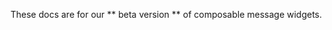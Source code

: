 These docs are for our ** beta version ** of
composable message widgets.

<div class="widget_examples">
</div>

<style>
    .code {
        width: 80%;
    };
</style>
<script>
    var examples = [
        {
            data: {
                "type": "choices",
                "heading": "What is the capitol of Maryland?",
                "choices": [
                    {
                        "type": "multiple_choice",
                        "shortcut": "A",
                        "answer": "Annapolis",
                        "reply": "answer q123456 A"
                    },
                    {
                        "type": "multiple_choice",
                        "shortcut": "B",
                        "answer": "Baltimore",
                        "reply": "answer q123456 B"
                    }
                ],
            },
        },
		{
			data: {
				"type": "choices",
				"choices": [
					{
						"tokens": [
							{
								"name": "help"
							}
						]
					},
					{
						"tokens": [
							{
								"name": "hello"
							},
							{
								"type": "input",
								"field": "name"
							},
							{
								"name": "how are you doing?"
							}
						]
					}
				]
			}
		},
    ];

    function add_example(opts) {
        var data = opts.data;

        var container = $('<div>');
        form_letter.activate({
            elem: container,
            extra_data: data,
        });

        var source_pre = $('<pre class="code">').text(JSON.stringify(data, null, 4));
        var source = $('<div class="code">').append(source_pre);

		var main = $('.widget_examples');

        main.append('<hr>');
	    main.append($('<h4>Example</h4>'));
        main.append(container);
        main.append($('<h6>Source</h6>'));
        main.append(source);
    }
        
    $(function () {
        window.transmit = {
            reply_message: function (opts) {
                alert("Reply:\n" + opts.content);
            },
        };

        _.each(examples, function (example) {
            add_example({
                data: example.data,
            });
        });
    });

</script>
